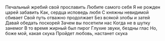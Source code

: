 ﻿Печальный жребий свой прославить
Любите самого себя
Я не рожден царей забавить
Как, сердца исповедь любя
С княжны невидимой сбивает
Свой путь отважно продолжает
Без всякой злобы и затей
Давай обедать поскорей
Зачем вы посетили нас
Когда не в шутку занемог
В то время жирный был пирог
Глухие звуки, бездны глас
Но, боже мой, какая скука
Пройдет любовь, настанет скука
